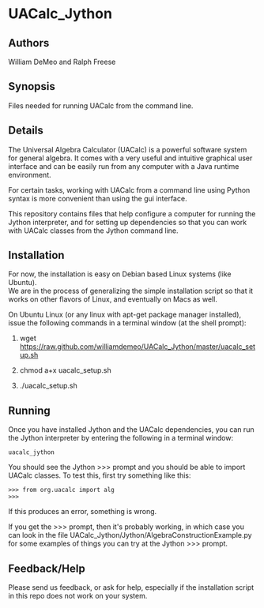 UACalc_Jython
=============

Authors
-------
William DeMeo and Ralph Freese

Synopsis
--------
Files needed for running UACalc from the command line.

Details
-------
The Universal Algebra Calculator (UACalc) is a powerful software
system for general algebra.  It comes with a very useful and 
intuitive graphical user interface and can be easily run from 
any computer with a Java runtime environment.

For certain tasks, working with UACalc from a command line using Python 
syntax is more convenient than using the gui interface.

This repository contains files that help configure a computer for
running the Jython interpreter, and for setting up dependencies so 
that you can work with UACalc classes from the Jython command line.

Installation
------------
For now, the installation is easy on Debian based Linux systems (like Ubuntu).  
We are in the process of generalizing the simple installation script so that it 
works on other flavors of Linux, and eventually on Macs as well.

On Ubuntu Linux (or any linux with apt-get package manager installed),
issue the following commands in a terminal window (at the shell prompt):

1.  wget https://raw.github.com/williamdemeo/UACalc_Jython/master/uacalc_setup.sh

2.  chmod a+x uacalc_setup.sh

3.  ./uacalc_setup.sh


Running
-------
Once you have installed Jython and the UACalc dependencies, you can run the 
Jython interpreter by entering the following in a terminal window:

    uacalc_jython

You should see the Jython >>> prompt and you should be able to import UACalc
classes.  To test this, first try something like this:

    >>> from org.uacalc import alg
    >>>

If this produces an error, something is wrong.  

If you get the >>> prompt, then it's probably working, in which case you can
look in the file UACalc_Jython/Jython/AlgebraConstructionExample.py for some 
examples of things you can try at the Jython >>> prompt.


Feedback/Help
-------------
Please send us feedback, or ask for help, especially if the installation script 
in this repo does not work on your system.

